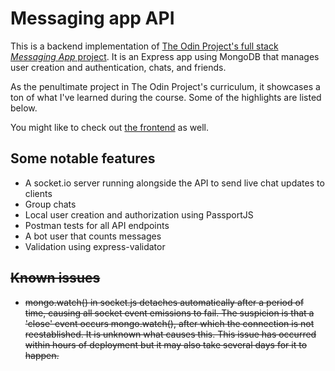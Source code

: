 # Messaging app API

This is a backend implementation of [The Odin Project's full stack _Messaging App_ project](https://www.theodinproject.com/lessons/nodejs-messaging-app). It is an Express app using MongoDB that manages user creation and authentication, chats, and friends.

As the penultimate project in The Odin Project's curriculum, it showcases a ton of what I've learned during the course. Some of the highlights are listed below.

You might like to check out [the frontend](https://github.com/arwin4/messaging-app) as well.

## Some notable features

- A socket.io server running alongside the API to send live chat updates to clients
- Group chats
- Local user creation and authorization using PassportJS
- Postman tests for all API endpoints
- A bot user that counts messages
- Validation using express-validator

## ~~Known issues~~

- ~~mongo.watch() in socket.js detaches automatically after a period of time,
  causing all socket event emissions to fail. The suspicion is that a 'close'
  event occurs mongo.watch(), after which the connection is not reestablished.
  It is unknown what causes this. This issue has occurred within hours of
  deployment but it may also take several days for it to happen.~~
